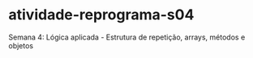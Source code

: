 # atividade-reprograma-s04
Semana 4: Lógica aplicada - Estrutura de repetição, arrays, métodos e objetos
